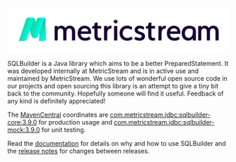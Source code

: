 [![MetricStream](docs/MetricStream_Logo.png)][MetricStream]

SQLBuilder is a Java library which aims to be a better PreparedStatement. It was developed internally at MetricStream
and is in active use and maintained by MetricStream. We use lots of wonderful open source code in our projects and open
sourcing this library is an attempt to give a tiny bit back to the community. Hopefully someone will find it useful.
Feedback of any kind is definitely appreciated!

The [MavenCentral] coordinates are
[com.metricstream.jdbc:sqlbuilder-core:3.9.0] for production usage and
[com.metricstream.jdbc:sqlbuilder-mock:3.9.0] for unit testing.

Read the [documentation] for details on why and how to use SQLBuilder and the [release notes] for changes between releases.

[MetricStream]: https://www.metricstream.com/
[MavenCentral]: https://mvnrepository.com/
[documentation]: docs/Rationale.md
[release notes]: docs/ReleaseNotes.md
[com.metricstream.jdbc:sqlbuilder-core:3.9.0]: https://search.maven.org/artifact/com.metricstream.jdbc/sqlbuilder-core/3.9.0/jar
[com.metricstream.jdbc:sqlbuilder-mock:3.9.0]: https://search.maven.org/artifact/com.metricstream.jdbc/sqlbuilder-mock/3.9.0/jar
